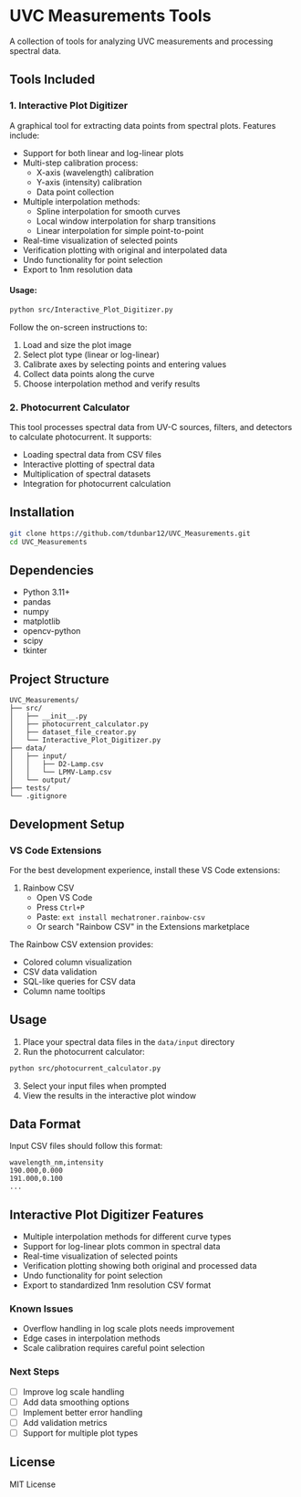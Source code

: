 # UVC Measurements Tools

A collection of tools for analyzing UVC measurements and processing spectral data.

## Tools Included

### 1. Interactive Plot Digitizer
A graphical tool for extracting data points from spectral plots. Features include:

- Support for both linear and log-linear plots
- Multi-step calibration process:
  - X-axis (wavelength) calibration
  - Y-axis (intensity) calibration
  - Data point collection
- Multiple interpolation methods:
  - Spline interpolation for smooth curves
  - Local window interpolation for sharp transitions
  - Linear interpolation for simple point-to-point
- Real-time visualization of selected points
- Verification plotting with original and interpolated data
- Undo functionality for point selection
- Export to 1nm resolution data

#### Usage:
```bash
python src/Interactive_Plot_Digitizer.py
```

Follow the on-screen instructions to:
1. Load and size the plot image
2. Select plot type (linear or log-linear)
3. Calibrate axes by selecting points and entering values
4. Collect data points along the curve
5. Choose interpolation method and verify results

### 2. Photocurrent Calculator
This tool processes spectral data from UV-C sources, filters, and detectors to calculate photocurrent. It supports:
- Loading spectral data from CSV files
- Interactive plotting of spectral data
- Multiplication of spectral datasets
- Integration for photocurrent calculation

## Installation

```bash
git clone https://github.com/tdunbar12/UVC_Measurements.git
cd UVC_Measurements
```

## Dependencies
- Python 3.11+
- pandas
- numpy
- matplotlib
- opencv-python
- scipy
- tkinter

## Project Structure
```
UVC_Measurements/
├── src/
│   ├── __init__.py
│   ├── photocurrent_calculator.py
│   ├── dataset_file_creator.py
│   └── Interactive_Plot_Digitizer.py
├── data/
│   ├── input/
│   │   ├── D2-Lamp.csv
│   │   └── LPMV-Lamp.csv
│   └── output/
├── tests/
└── .gitignore
```

## Development Setup

### VS Code Extensions
For the best development experience, install these VS Code extensions:

1. Rainbow CSV
   - Open VS Code
   - Press `Ctrl+P`
   - Paste: `ext install mechatroner.rainbow-csv`
   - Or search "Rainbow CSV" in the Extensions marketplace

The Rainbow CSV extension provides:
- Colored column visualization
- CSV data validation
- SQL-like queries for CSV data
- Column name tooltips

## Usage
1. Place your spectral data files in the `data/input` directory
2. Run the photocurrent calculator:
```bash
python src/photocurrent_calculator.py
```
3. Select your input files when prompted
4. View the results in the interactive plot window

## Data Format
Input CSV files should follow this format:
```csv
wavelength_nm,intensity
190.000,0.000
191.000,0.100
...
```

## Interactive Plot Digitizer Features
- Multiple interpolation methods for different curve types
- Support for log-linear plots common in spectral data
- Real-time visualization of selected points
- Verification plotting showing both original and processed data
- Undo functionality for point selection
- Export to standardized 1nm resolution CSV format

### Known Issues
- Overflow handling in log scale plots needs improvement
- Edge cases in interpolation methods
- Scale calibration requires careful point selection

### Next Steps
- [ ] Improve log scale handling
- [ ] Add data smoothing options
- [ ] Implement better error handling
- [ ] Add validation metrics
- [ ] Support for multiple plot types

## License
MIT License
